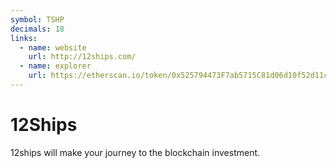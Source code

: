 ```yaml
---
symbol: TSHP
decimals: 18
links:
  - name: website
    url: http://12ships.com/
  - name: explorer
    url: https://etherscan.io/token/0x525794473F7ab5715C81d06d10f52d11cC052804
---
```


# 12Ships

12ships will make your journey to the blockchain investment.
